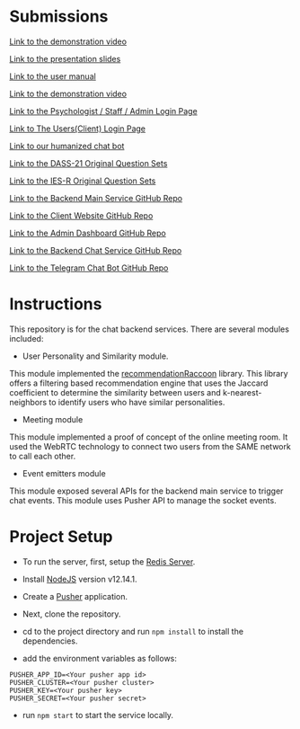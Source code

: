 # Submissions

[Link to the demonstration video](https://www.youtube.com/watch?v=gR71QjbmJvo)

[Link to the presentation slides](https://docs.google.com/presentation/d/1YxOG8uyPY6fy_Q7czGD5bJGpYhFRngDTRjdESdkzCLI/edit?usp=sharing)

[Link to the user manual](https://docs.google.com/document/d/1yM8Fy_c3kIlEPvMYso4nH1ZZVMo2aN-5uhWAhb0Vegk/edit?usp=sharing)

[Link to the demonstration video](https://quaranteams-admin.herokuapp.com/#/login)

[Link to the Psychologist / Staff / Admin Login Page](https://quaranteams-admin.herokuapp.com/#/login)

[Link to The Users(Client) Login Page](https://quaranteams-main.herokuapp.com/login) 

[Link to our humanized chat bot](https://t.me/Quaranteams_bot)

[Link to the DASS-21 Original Question Sets](https://journals.plos.org/plosone/article/file?type=supplementary&id=info:doi/10.1371/journal.pone.0219193.s004#:~:text=The%20Depression%2C%20Anxiety%20and%20Stress,into%20subscales%20with%20similar%20content.)

[Link to the IES-R Original Question Sets](https://www.aerztenetz-grafschaft.de/download/IES-R-englisch-5-stufig.pdf)

[Link to the Backend Main Service GitHub Repo](https://github.com/cosmos-ummc/comet)

[Link to the Client Website GitHub Repo](https://github.com/cosmos-ummc/mayall)

[Link to the Admin Dashboard GitHub Repo](https://github.com/cosmos-ummc/butterfly)

[Link to the Backend Chat Service GitHub Repo](https://github.com/cosmos-ummc/needle)

[Link to the Telegram Chat Bot GitHub Repo](https://github.com/cosmos-ummc/Willman)

# Instructions

This repository is for the chat backend services. There are several modules included:

- User Personality and Similarity module. 

This module implemented the [recommendationRaccoon](https://github.com/guymorita/recommendationRaccoon#recommendationraccoon-raccoon) library.
This library offers a filtering based recommendation engine that uses the 
Jaccard coefficient to determine the similarity between users and k-nearest-neighbors to identify users who have similar personalities.

- Meeting module

This module implemented a proof of concept of the online meeting room. It used the WebRTC technology to connect two users
from the SAME network to call each other.

- Event emitters module

This module exposed several APIs for the backend main service to trigger chat events. This module uses Pusher API to manage
the socket events.

# Project Setup

- To run the server, first, setup the [Redis Server](https://www.digitalocean.com/community/tutorials/how-to-install-and-secure-redis-on-ubuntu-18-04).

- Install [NodeJS](https://nodejs.org/en/) version v12.14.1. 

- Create a [Pusher](https://pusher.com/) application.

- Next, clone the repository.

- cd to the project directory and run `npm install` to install the dependencies.

- add the environment variables as follows:

```
PUSHER_APP_ID=<Your pusher app id>
PUSHER_CLUSTER=<Your pusher cluster>
PUSHER_KEY=<Your pusher key>
PUSHER_SECRET=<Your pusher secret>
```

- run `npm start` to start the service locally.
